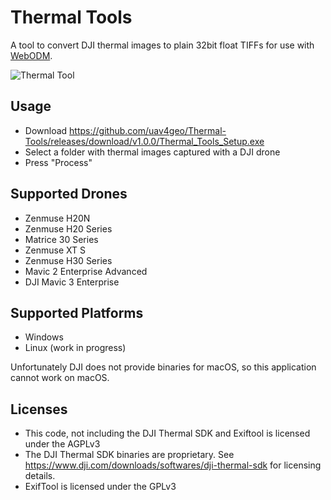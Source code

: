# Thermal Tools

A tool to convert DJI thermal images to plain 32bit float TIFFs for use with [WebODM](https://webodm.net).

![Thermal Tool](https://github.com/uav4geo/Thermal-Tools/assets/1951843/559c4738-72d6-4d59-aa31-9d881074a423)

## Usage

 * Download https://github.com/uav4geo/Thermal-Tools/releases/download/v1.0.0/Thermal_Tools_Setup.exe
 * Select a folder with thermal images captured with a DJI drone
 * Press "Process"

## Supported Drones

 * Zenmuse H20N
 * Zenmuse H20 Series
 * Matrice 30 Series
 * Zenmuse XT S
 * Zenmuse H30 Series
 * Mavic 2 Enterprise Advanced
 * DJI Mavic 3 Enterprise

## Supported Platforms

 * Windows 
 * Linux (work in progress)

Unfortunately DJI does not provide binaries for macOS, so this application cannot work on macOS.

## Licenses

 - This code, not including the DJI Thermal SDK and Exiftool is licensed under the AGPLv3
 - The DJI Thermal SDK binaries are proprietary. See https://www.dji.com/downloads/softwares/dji-thermal-sdk for licensing details.
 - ExifTool is licensed under the GPLv3
